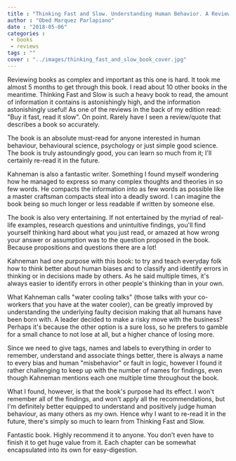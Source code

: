 ```yaml
---
title : "Thinking Fast and Slow. Understanding Human Behavior. A Review."
author : "Obed Marquez Parlapiano"
date : "2018-05-06"
categories : 
 - books
 - reviews
tags : ""
cover : "../images/thinking_fast_and_slow_book_cover.jpg"
---
```


Reviewing books as complex and important as this one is hard. It took me almost 5 months to get through this book. I read about 10 other books in the meantime. Thinking Fast and Slow is such a heavy book to read, the amount of information it contains is astonishingly high, and the information astonishingly useful! As one of the reviews in the back of my edition read: "Buy it fast, read it slow". On point. Rarely have I seen a review/quote that describes a book so accurately.

The book is an absolute must-read for anyone interested in human behaviour, behavioural science, psychology or just simple good science. The book is truly astoundingly good, you can learn so much from it; I'll certainly re-read it in the future.

Kahneman is also a fantastic writer. Something I found myself wondering how he managed to express so many complex thoughts and theories in so few words. He compacts the information into as few words as possible like a master craftsman compacts steal into a deadly sword. I can imagine the book being so much longer or less readable if written by someone else.

The book is also very entertaining. If not entertained by the myriad of real-life examples, research questions and unintuitive findings, you'll find yourself thinking hard about what you just read, or amazed at how wrong your answer or assumption was to the question proposed in the book. Because propositions and questions there are a lot!

Kahneman had one purpose with this book: to try and teach everyday folk how to think better about human biases and to classify and identify errors in thinking or in decisions made by others. As he said multiple times, it's always easier to identify errors in other people's thinking than in your own.

What Kahneman calls "water cooling talks" (those talks with your co-workers that you have at the water cooler), can be greatly improved by understanding the underlying faulty decision making that all humans have been born with. A leader decided to make a risky move with the business? Perhaps it's because the other option is a sure loss, so he prefers to gamble for a small chance to not lose at all, but a higher chance of losing more.

Since we need to give tags, names and labels to everything in order to remember, understand and associate things better, there is always a name to every bias and human "misbehavior" or fault in logic, however I found it rather challenging to keep up with the number of names for findings, even though Kahneman mentions each one multiple time throughout the book.

What I found, however, is that the book's purpose had its effect. I won't remember all of the findings, and won't apply all the recommendations, but I'm definitely better equipped to understand and positively judge human behaviour, as many others as my own. Hence why I want to re-read it in the future, there's simply so much to learn from Thinking Fast and Slow.

Fantastic book. Highly recommend it to anyone. You don't even have to finish it to get huge value from it. Each chapter can be somewhat encapsulated into its own for easy-digestion.
